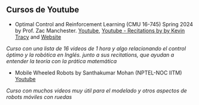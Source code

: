 ## Cursos de Youtube
- Optimal Control and Reinforcement Learning (CMU 16-745) Spring 2024 by Prof. Zac Manchester.  [Youtube](https://youtu.be/Kj88Nory8ec?si=JU_qB1Aj_pqWQH1w), [Youtube - Recitations by by Kevin Tracy](https://youtu.be/97JZi5ztc3c?si=IyFwk7nXSawswAbh) and [Website](https://optimalcontrol.ri.cmu.edu/) 

*Curso con una lista de 16 videos de 1 hora y algo relacionando el control óptimo y la robótica en Inglés. junto a sus recitations, que ayudan a entender la teoría con la prática matemática*

- Mobile Wheeled Robots by Santhakumar Mohan (NPTEL-NOC IITM) [Youtube](https://youtu.be/k5Er0-HD-qw?si=WM3t4IZw0d4dJgsa)

*Curso con muchos videos muy útil para el modelado y otros aspectos de robots móviles con ruedas*
